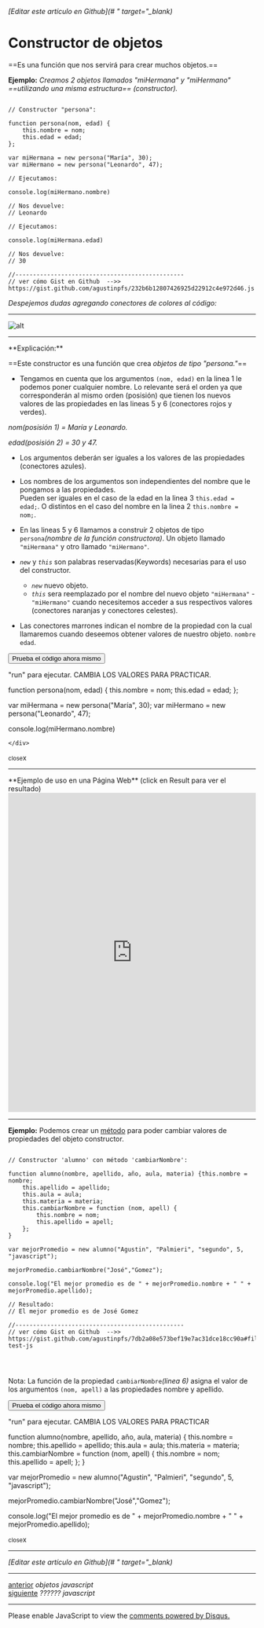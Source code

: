 <em>[Editar este artículo en Github](# " target="_blank)</em>

# Constructor de objetos

==Es una función que nos servirá para crear muchos objetos.==

**Ejemplo:** 
*Creamos 2 objetos llamados "miHermana" y "miHermano" ==*utilizando una misma estructura*== (constructor).*

<!-- box code whit highlight: /////////////////////////////////////////////////////////-->

<pre data-start="1"><code class="line-numbers language-javascript">
// Constructor "persona":

function persona(nom, edad) {
    this.nombre = nom;
    this.edad = edad;   
};

var miHermana = new persona("María", 30);
var miHermano = new persona("Leonardo", 47);

// Ejecutamos:

console.log(miHermano.nombre)

// Nos devuelve:
// Leonardo

// Ejecutamos:

console.log(miHermana.edad)

// Nos devuelve:
// 30

//------------------------------------------------
// ver cómo Gist en Github  -->> https://gist.github.com/agustinpfs/232b6b12807426925d22912c4e972d46.js
</code></pre>

<!-- End box code ///////////////////////////////////////////////////////////////////// -->

*Despejemos dudas agregando conectores de colores al código:*
<hr>

![alt](http://localhost:2368/assets/images/constructor-de-objetos.png)
<hr>
**Explicación:**

==Este constructor es una función que crea *objetos de tipo "persona."*==  

* Tengamos en cuenta que los argumentos `(nom, edad)` en la linea 1 le podemos
 poner cualquier nombre. Lo relevante será el orden ya que corresponderán al mismo orden (posisión) que tienen los nuevos valores de las propiedades en las lineas 5 y 6 (conectores rojos y verdes).

 *nom(posisión 1) = María y Leonardo.*

 *edad(posisión 2) = 30 y 47.*

* Los argumentos deberán ser iguales a los valores de las propiedades (conectores azules). 

* Los nombres de los argumentos son independientes del nombre que le pongamos a las propiedades.  
Pueden ser iguales en el caso de la edad en la linea 3 `this.edad = edad;`. O distintos en el caso del nombre en la linea 2 `this.nombre = nom;`.

* En las lineas 5 y 6 llamamos a construír 2 objetos de tipo `persona`*(nombre de la función constructora)*.
Un objeto llamado `"miHermana"` y otro llamado `"miHermano"`.

* *`new`* y *`this`* son palabras reservadas(Keywords) necesarias para el uso del constructor.
    * *`new`*  nuevo objeto.
    * *`this`* sera reemplazado por el nombre del nuevo objeto `"miHermana"` - `"miHermano"` cuando necesitemos acceder a sus respectivos valores (conectores naranjas y conectores celestes).

* Las conectores marrones indican el nombre de la propiedad con la cual llamaremos cuando deseemos obtener valores de nuestro objeto. `nombre` `edad`.

<button class="post-content_button-console">Prueba el código ahora mismo</button>

<div class="post-content_console">

<p>"run" para ejecutar. <span class="post-content_console-mark">CAMBIA LOS VALORES PARA PRACTICAR.</span></p>
    
<div id="my-el" >
<script src="https://embed.tonicdev.com" data-element-id="my-el" ></script>       
function persona(nom, edad) {
    this.nombre = nom;
    this.edad = edad;   
};

var miHermana = new persona("María", 30);
var miHermano = new persona("Leonardo", 47);

console.log(miHermano.nombre)

    </div>

<span class="post-content_buttonx-console"><small>close</small>x</span>
</div>
<hr>
**Ejemplo de uso en una Página Web**
(click en Result para ver el resultado)
 <iframe width="100%" height="650" src="https://jsfiddle.net/Pandawebs/s78cn1xk/embedded/html,result/"  allowfullscreen="allowfullscreen" frameborder="0"></iframe>

<hr>

**Ejemplo:** Podemos crear un [método](http://localhost:2368/metodos-javascript/) para poder cambiar valores de propiedades del objeto constructor.

<!-- start box code whit highlight: /////////////////////////////////////////////////////////-->

<pre data-start="1"><code class="line-numbers language-javascript">
// Constructor 'alumno' con método 'cambiarNombre':

function alumno(nombre, apellido, año, aula, materia) {this.nombre = nombre;
    this.apellido = apellido;
    this.aula = aula;
    this.materia = materia;
    this.cambiarNombre = function (nom, apell) {
        this.nombre = nom;
        this.apellido = apell;
    };
}

var mejorPromedio = new alumno("Agustin", "Palmieri", "segundo", 5, "javascript");

mejorPromedio.cambiarNombre("José","Gomez");

console.log("El mejor promedio es de " + mejorPromedio.nombre + " " + mejorPromedio.apellido);

// Resultado:
// El mejor promedio es de José Gomez

//------------------------------------------------
// ver cómo Gist en Github  -->> https://gist.github.com/agustinpfs/7db2a08e573bef19e7ac31dce18cc90a#file-test-js

<!-- End box code ///////////////////////////////////////////////////////////////////// -->

</code></pre>
Nota:
La función de la propiedad `cambiarNombre`_(linea 6)_ asigna el valor de los argumentos `(nom, apell)` a las propiedades nombre y apellido.

<button class="post-content_button-console2">Prueba el código ahora mismo</button>

<div class="post-content_console2">

<p>"run" para ejecutar. <span class="post-content_console-mark">CAMBIA LOS VALORES PARA PRACTICAR</span></p>
   <div id="my-ele" >
       <script src="https://embed.tonicdev.com" data-element-id="my-ele"></script>

<!-- box code console: /////////////////////////////////////////////////////////-->

function alumno(nombre, apellido, año, aula, materia) {
    this.nombre = nombre;
    this.apellido = apellido;
    this.aula = aula;
    this.materia = materia;
    this.cambiarNombre = function (nom, apell) {
        this.nombre = nom;
        this.apellido = apell;
    };
}

var mejorPromedio = new alumno("Agustin", "Palmieri", "segundo", 5, "javascript");

mejorPromedio.cambiarNombre("José","Gomez");

console.log("El mejor promedio es de " + mejorPromedio.nombre + " " + mejorPromedio.apellido);

<!-- End box code ///////////////////////////////////////////////////////////////////// -->

</div>

<span class="post-content_buttonx-console2"><small>close</small>x</span>

</div>


<hr>
<em>[Editar este artículo en Github](# " target="_blank)</em>

<hr>
<div class="post-content_next">
  <div class="post-content_next-left">
    <a href="http://localhost:2368/metodos-javascript/">anterior</a>
    <i>objetos javascript</i>
  </div>
  <div class="post-content_next-right">
    <a href="http://localhost:2368/http://localhost:2368/constructor-de-objetos-javascript/-javascript/">siguiente</a>
    <i>?????? javascript</i>
  </div>
</div>
<hr>

<div id="disqus_thread"></div>
<script>

/**
 *  RECOMMENDED CONFIGURATION VARIABLES: EDIT AND UNCOMMENT THE SECTION BELOW TO INSERT DYNAMIC VALUES FROM YOUR PLATFORM OR CMS.
 *  LEARN WHY DEFINING THESE VARIABLES IS IMPORTANT: https://disqus.com/admin/universalcode/#configuration-variables */
/*
var disqus_config = function () {
    this.page.url = PAGE_URL;  // Replace PAGE_URL with your page's canonical URL variable
    this.page.identifier = PAGE_IDENTIFIER; // Replace PAGE_IDENTIFIER with your page's unique identifier variable
};
*/
(function() { // DON'T EDIT BELOW THIS LINE
    var d = document, s = d.createElement('script');
    s.src = '//pandawebs.disqus.com/embed.js';
    s.setAttribute('data-timestamp', +new Date());
    (d.head || d.body).appendChild(s);
})();
</script>
<noscript>Please enable JavaScript to view the <a href="https://disqus.com/?ref_noscript">comments powered by Disqus.</a></noscript>

